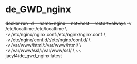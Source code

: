 # de_GWD_nginx

~~docker run -d --name=nginx --net=host --restart=always~~
-v /etc/localtime:/etc/localtime \ \
-v /etc/nginx/nginx.conf:/etc/nginx/nginx.conf \ \
-v /etc/nginx/conf.d/:/etc/nginx/conf.d/ \ \
-v /var/www/html/:/var/www/html/ \ \
-v /var/www/ssl/:/var/www/ssl/ \ ~~\
~~jacyl4/de_gwd_nginx:latest~~
